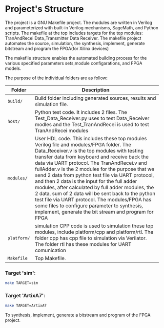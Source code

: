 # Project's Structure
The project is a GNU Makefile project.
The modules are written in Verilog and parameterized with built-in Verilog mechanisms, SageMath, and Python scripts.
The makefile at the top includes targets for the top modules:
    TranAndRecei Data_Transmitter Data Receiver.
The makefile project automates the source, simulation, the synthesis, implement, generate bitstream and program the FPGA(for Xilinx devices) 

The makefile structure enables the automated building process
for the various specified parameters sets,module configarations, and FPGA models. 

The purpose of the individual folders are as follow:

| Folder          | Description                                                                |
| --------------- | -------------------------------------------------------------------------- |
| `build/`        | Build folder including generated sources, results and simulation file.     |
| `host/`         | Python test code. It includes 2 files. The Test_Data_Receiver.py uses to     test Data_Receiver modles and the Test_TranAndRecei is used to test TranAndRecei modules       |
| `modules/`      | User HDL code. This includes these top modules Verilog file and modules/FPGA folder. The Data_Receiver.v is the top modules with testing transfer data from keyboard and receive back the data via UART protocol. The TranAndRecei.v and fullAdder.v is the 2 modules for the purpose that we send 2 data from python test file via UART protocol, and then 2 data is the input for the full adder modules, after calculated by full adder modules, the 2 data, sum of 2 data will be sent back to the python test file via UART protocol. The modules/FPGA has some files to configure parameter to synthesis, implement, generate the bit stream and program for FPGA                                                                                           |
| `platform/`     | simulation CPP code is used to simulation these top modules, include platform/cpp and platform/rtl. The folder cpp has cpp file to simulation via Verilator. The folder rtl has these modules for UART comunication                                             | 
| `Makefile`      | Top Makefile.                                                              |

### Target 'sim':

  ```bash
  make TARGET=sim
  ```



### Target 'ArtixA7':

  ```bash
  make TARGET=ArtixA7
  ```

  To synthesis, implement, generate a bitstream and program of the FPGA project.